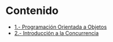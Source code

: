 # Contenido 
* [1.- Programación Orientada a Objetos](Paradigma-Orientado-a-Objetos/POO.md)
* [2.- Introducción a la Concurrencia](Introduccion-a-la-Concurrencia/INTRODUCCION-CONCURRENCIA.md)
